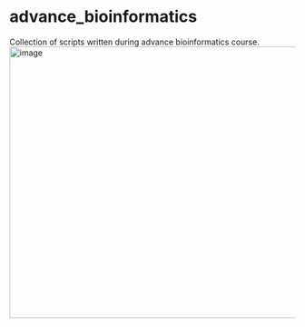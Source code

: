 # advance_bioinformatics
Collection of scripts written during advance bioinformatics course. 
<img width="975" height="478" alt="image" src="https://github.com/user-attachments/assets/b86c0ee3-68a6-4b4c-90d1-33368155aab6" />
